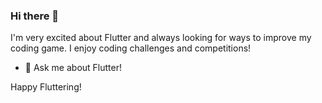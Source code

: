 ### Hi there 👋

I'm very excited about Flutter and always looking for ways to improve my coding game. I enjoy coding challenges and competitions!

- 💬 Ask me about Flutter!

Happy Fluttering!

<!--
**hpulst/hpulst** is a ✨ _special_ ✨ repository because its `README.md` (this file) appears on your GitHub profile.
- 📫 You can reach me on [Twitter](https://twitter.com/)  
- ⚡ Fun fact: I'm looking forward building flutter apps to make life on mars more chill.

-->
